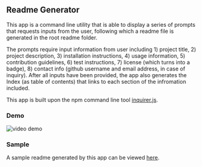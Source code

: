 ## Readme Generator

This app is a command line utility that is able to display a series of prompts that requests inputs from the user, following which a readme file is generated in the root readme folder.

The prompts require input information from user including 1) project title, 2) project description, 3) installation instructions, 4) usage information, 5) contribution guidelines, 6) test instructions, 7) license (which turns into a badge), 8) contact info (github username and email address, in case of inquiry). After all inputs have been provided, the app also generates the Index (as table of contents) that links to each section of the infromation included.

This app is built upon the npm command line tool [inquirer.js](https://www.npmjs.com/package/inquirer).

### Demo

![video demo](demo.gif)

### Sample

A sample readme generated by this app can be viewed [here](./readme/README.md).
